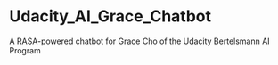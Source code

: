 # Udacity_AI_Grace_Chatbot
A RASA-powered chatbot for Grace Cho of the Udacity Bertelsmann AI Program
